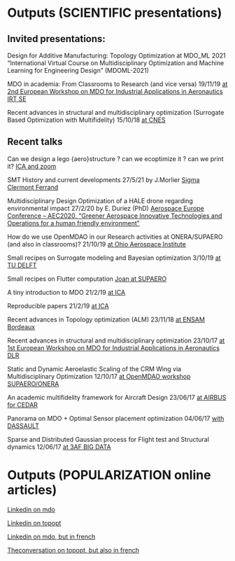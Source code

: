 # Outputs (SCIENTIFIC presentations)

## Invited presentations:

Design for Additive Manufacturing: Topology Optimization at  MDO_ML 2021 “International Virtual Course on Multidisciplinary Optimization and Machine Learning for Engineering Design” (MDOML-2021)

MDO in academia: From Classrooms to Research (and vice versa) 19/11/19 [at 2nd European Workshop on MDO for Industrial Applications in Aeronautics IRT SE](https://github.com/mid2SUPAERO/Outputs/blob/master/MDOinACADEMIA-compressed.pdf)

Recent advances in structural and multidisciplinary optimization (Surrogate Based Optimization with Multifidelity) 15/10/18 [at CNES](https://github.com/mid2SUPAERO/Outputs/blob/master/MDO_15-10-18_CNES.pdf)

## Recent talks

Can we design a lego {aero}structure ? can we ecoptimize it ? can we print it? [ICA and zoom](https://github.com/mid2SUPAERO/Outputs/blob/master/TOPGGP_light-compressed.pdf)

SMT History and current developments 27/5/21 by J.Morlier [Sigma Clermont Ferrand](https://github.com/mid2SUPAERO/Outputs/blob/master/SMT_JM.pdf)

Multidisciplinary Design Optimization of a HALE drone regarding environmental impact 27/2/20 by E. Duriez (PhD) [Aerospace Europe Conference – AEC2020. "Greener Aerospace Innovative Technologies and Operations for a human friendly environment"](https://github.com/mid2SUPAERO/Outputs/blob/master/AEC2020_duriez_compressed.pdf)

How do we use OpenMDAO in our Research activities at ONERA/SUPAERO (and also in classrooms)? 21/10/19 [at Ohio Aerospace Institute](https://github.com/mid2SUPAERO/Outputs/blob/master/OpenMDAO_Cleveland_LIGHT2-compressed.pdf)

Small recipes on Surrogate modeling and Bayesian optimization 3/10/19 [at TU DELFT](https://github.com/mid2SUPAERO/Outputs/blob/master/Recipes_DELFT-3-10-19-compressed.pdf)

Small recipes on Flutter computation [Joan at SUPAERO](https://github.com/mid2SUPAERO/Outputs/blob/master/Flutter_ISAE_7_2019.pdf)

A tiny introduction to MDO 21/2/19 [at ICA](https://github.com/mid2SUPAERO/Outputs/blob/master/Presentation_JM_MDO-compressed.pdf)

Reproducible papers 21/2/19 [at ICA](https://github.com/mid2SUPAERO/Outputs/blob/master/ReproduciblePapers-compressed.pdf)

Recent advances in Topology optimization (ALM) 23/11/18 [at ENSAM Bordeaux](https://github.com/mid2SUPAERO/Outputs/blob/master/Presentation_JMSC_FA.pdf)
 
Recent advances in structural and multidisciplinary optimization 23/10/17 [at 1st European Workshop on MDO for Industrial Applications in Aeronautics DLR](https://github.com/mid2SUPAERO/Outputs/blob/master/MDO_23-10-17_DLR.pdf)
 
Static and Dynamic Aeroelastic Scaling of the CRM Wing via Multidisciplinary Optimization 12/10/17 [at OpenMDAO workshop SUPAERO/ONERA](https://github.com/mid2SUPAERO/Outputs/blob/master/MDO_12-10_17_OpenMDAO.pdf)
 
An academic multifidelity framework for Aircraft Design 23/06/17 [at AIRBUS for CEDAR](https://github.com/mid2SUPAERO/Outputs/blob/master/MDO-06-17_CEDAR.pdf)
 
Panorama on MDO + Optimal Sensor placement optimization 04/06/17 [with DASSAULT](https://github.com/mid2SUPAERO/Outputs/blob/master/MDO_4-06-17_Dassault.pdf)
 
Sparse and Distributed Gaussian process for Flight test and Structural dynamics 12/06/17 [at 3AF BIG DATA](https://github.com/mid2SUPAERO/Outputs/blob/master/MDO_12-06-17_3AFBigData.pdf)


# Outputs (POPULARIZATION online articles)


[Linkedin on mdo](https://www.linkedin.com/pulse/optimization-mdo-connecting-people-joseph-morlier/)

[Linkedin on topopt](https://www.linkedin.com/pulse/possible-build-aircraft-wing-lego-joseph-morlier/)

[Linkedin on mdo, but in french](https://www.linkedin.com/pulse/loptimisation-multidisciplinaire-pour-connecter-les-humains-morlier/)

[Theconversation on topopt, but also in french](http://theconversation.com/construire-une-aile-davion-en-lego-cest-possible-87126)



